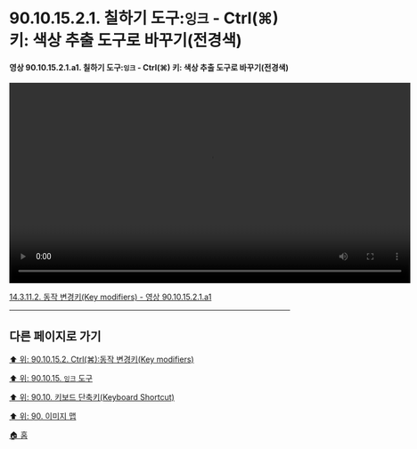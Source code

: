 # 90.10.15.2.1. 칠하기 도구:`잉크` - Ctrl(⌘) 키: 색상 추출 도구로 바꾸기(전경색)

<a id="90-10-15-02-01-a1"></a>

#### 영상 90.10.15.2.1.a1. 칠하기 도구:`잉크` - Ctrl(⌘) 키: 색상 추출 도구로 바꾸기(전경색)
<video controls="controls" width="720" src="https://github.com/wonder13662/gimp/assets/15767104/6611396c-a0b1-494a-9271-862f3fd7561b"></video>

[14.3.11.2. 동작 변경키(Key modifiers) - 영상 90.10.15.2.1.a1](./14-03-11-02-key_modifiers.md#90-10-15-02-01-a1)

***

## 다른 페이지로 가기

[⬆️ 위: 90.10.15.2. Ctrl(⌘):동작 변경키(Key modifiers)](./90-10-15-02-00-key_modifier-ctrl.md)

[⬆️ 위: 90.10.15. `잉크` 도구](./90-10-15-00-ink.md)

[⬆️ 위: 90.10. 키보드 단축키(Keyboard Shortcut)](./90-10-00-keyboard_shortcut.md)

[⬆️ 위: 90. 이미지 맵](./90-00-image-map.md)

[🏠 홈](./00-home.md)